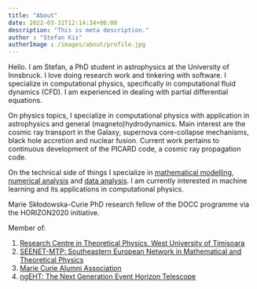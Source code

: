 ```yaml
---
title: "About"
date: 2022-03-31T12:14:34+06:00
description: "This is meta description."
author : "Stefan Kis"
authorImage : /images/about/profile.jpg
---
```


Hello. I am Stefan, a PhD student in astrophysics at the University of Innsbruck. I love doing research work and tinkering with software. I specialize in computational physics, specifically in computational fluid dynamics (CFD). I am experienced in dealing with partial differential equations.

On physics topics, I specialize in computational physics with application in astrophysics and general (magneto)hydrodynamics. Main interest are the cosmic ray transport in the Galaxy, supernova core-collapse mechanisms, black hole accretion and nuclear fusion. Current work pertains to continuous development of the PICARD code, a cosmic ray propagation code.

On the technical side of things I specialize in [mathematical modelling](https://www.mathscareers.org.uk/what-is-mathematical-modelling/), [numerical analysis](https://www.britannica.com/science/numerical-analysis) and [data analysis](https://ori.hhs.gov/education/products/n_illinois_u/datamanagement/datopic.html). I am currently interested in machine learning and its applications in computational physics.

Marie Skłodowska-Curie PhD research fellow of the DOCC programme via the HORIZON2020 initiative. 

Member of:
1. [Research Centre in Theoretical Physics, West University of Timisoara](https://physics.uvt.ro/~cota/CCFT/index.html)
2. [SEENET-MTP: Southeastern European Network in Mathematical and Theoretical Physics](https://www.seenet-mtp.info/member-profile?member=1698)
3. [Marie Curie Alumni Association](https://www.mariecuriealumni.eu)
4. [ngEHT: The Next Generation Event Horizon Telescope](https://www.ngeht.org)

